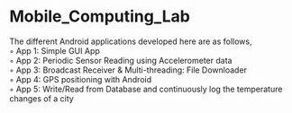 # Mobile_Computing_Lab  

The different Android applications developed here are as follows,  
◦ App 1: Simple GUI App  
◦ App 2: Periodic Sensor Reading using Accelerometer data   
◦ App 3: Broadcast Receiver & Multi-threading: File Downloader  
◦ App 4: GPS positioning with Android  
◦ App 5: Write/Read from Database and continuously log the temperature changes of a city
 
